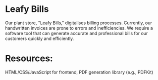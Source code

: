 # Leafy Bills
Our plant store, "Leafy Bills," digitalises billing processes. Currently, our handwritten invoices are prone to errors and inefficiencies. We require a software tool that can generate accurate and professional bills for our customers quickly and efficiently.
# Resources: 
HTML/CSS/JavaScript for frontend, PDF generation library (e.g., PDFKit)
